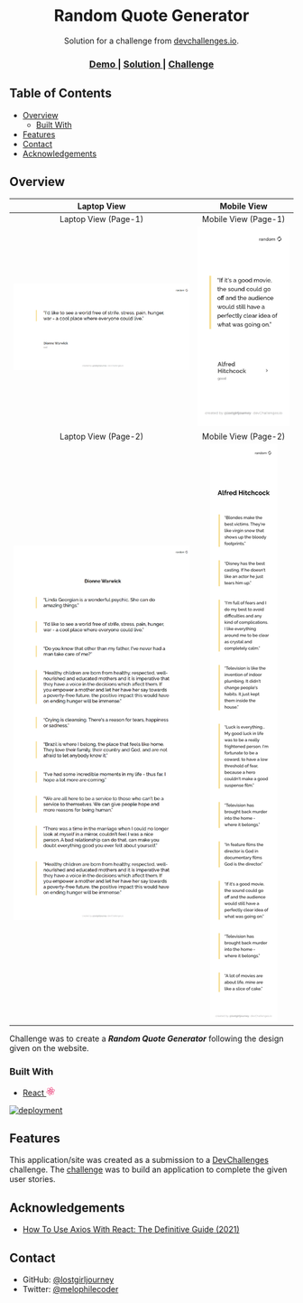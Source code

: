 <!-- Please update value in the {}  -->

<h1 align="center">Random Quote Generator</h1>

<div align="center">
   Solution for a challenge from  <a href="http://devchallenges.io" target="_blank">devchallenges.io</a>.
</div>

<div align="center">
  <h3>
    <a href="https://random-quote-generator-challenge.vercel.app/">
      Demo
    </a>
    <span> | </span>
    <a href="https://devchallenges.io/solutions/l5gKnvVxy21omm72UqvX">
      Solution
    </a>
    <span> | </span>
    <a href="https://devchallenges.io/challenges/8Y3J4ucAMQpSnYTwwWW8">
      Challenge
    </a>
  </h3>
</div>

## Table of Contents

-   [Overview](#overview)
    -   [Built With](#built-with)
-   [Features](#features)
-   [Contact](#contact)
-   [Acknowledgements](#acknowledgements)

## Overview

|                Laptop View                 |                Mobile View                 |
| :----------------------------------------: | :----------------------------------------: |
|            Laptop View (Page-1)            |            Mobile View (Page-1)            |
| <img src="assets/Screenshot-Laptop1.jpeg"> | <img src="assets/Screenshot-Mobile1.jpeg"> |
|            Laptop View (Page-2)            |            Mobile View (Page-2)            |
| <img src="assets/Screenshot-Laptop2.jpeg"> | <img src="assets/Screenshot-Mobile2.jpeg"> |

Challenge was to create a **_Random Quote Generator_** following the design given on the website.

### Built With

<p>
  <ul>
    <li>
      <a href="https://reactjs.org/">
        React
      </a>
      <img src="assets/react.png" width="16px">
    </li>
  </ul>
</p>

[![deployment](https://img.shields.io/badge/deployment-success-yellow)](https://random-quote-generator-challenge.vercel.app/)

## Features

This application/site was created as a submission to a [DevChallenges](https://devchallenges.io/challenges) challenge. The [challenge](https://devchallenges.io/challenges/8Y3J4ucAMQpSnYTwwWW8) was to build an application to complete the given user stories.

## Acknowledgements

-   [How To Use Axios With React: The Definitive Guide (2021)](https://www.freecodecamp.org/news/how-to-use-axios-with-react/)

## Contact

-   GitHub: [@lostgirljourney](https://github.com/lostgirljourney)
-   Twitter: [@melophilecoder](https://twitter.com/melophilecoder)
